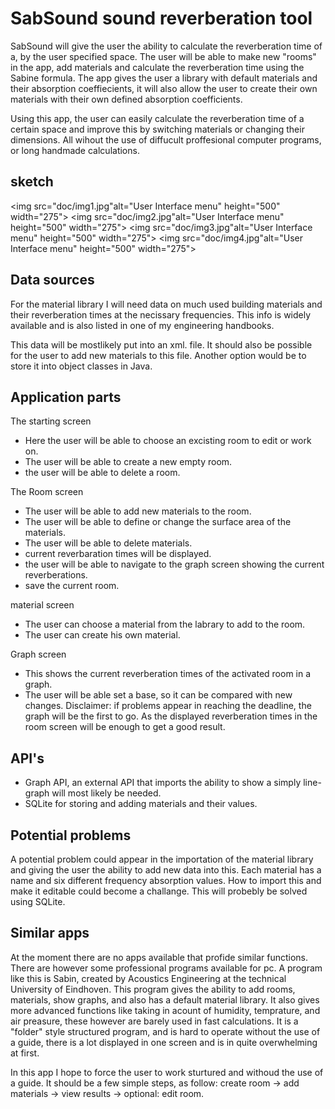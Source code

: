 # SabSound sound reverberation tool

SabSound will give the user the ability to calculate the reverberation time of a, by the user specified space.
The user will be able to make new "rooms" in the app, add materials and calculate the reverberation time using the Sabine formula.
The app gives the user a library with default materials and their absorption coeffiecients, it will also allow the user to create their own materials with their own defined absorption coefficients.

Using this app, the user can easily calculate the reverberation time of a certain space and improve this by switching materials or changing their dimensions. All wihout the use of diffucult proffesional computer programs, or long handmade calculations.

sketch
------
<img src="doc/img1.jpg"alt="User Interface menu" height="500" width="275">
<img src="doc/img2.jpg"alt="User Interface menu" height="500" width="275">
<img src="doc/img3.jpg"alt="User Interface menu" height="500" width="275">
<img src="doc/img4.jpg"alt="User Interface menu" height="500" width="275">

Data sources
------------
For the material library I will need data on much used building materials and their reverberation times at the necissary frequencies.
This info is widely available and is also listed in one of my engineering handbooks.

This data will be mostlikely put into an xml. file. It should also be possible for the user to add new materials to this file.
Another option would be to store it into object classes in Java.

Application parts
-----------------
The starting screen
- Here the user will be able to choose an excisting room to edit or work on.
- The user will be able to create a new empty room.
- the user will be able to delete a room.

The Room screen
- The user will be able to add new materials to the room.
- The user will be able to define or change the surface area of the materials.
- The user will be able to delete materials.
- current reverbaration times will be displayed.
- the user will be able to navigate to the graph screen showing the current reverberations.
- save the current room.

material screen
- The user can choose a material from the labrary to add to the room.
- The user can create his own material.

Graph screen
- This shows the current reverberation times of the activated room in a graph.
- The user will be able set a base, so it can be compared with new changes.
Disclaimer: if problems appear in reaching the deadline, the graph will be the first to go. 
As the displayed reverberation times in the room screen will be enough to get a good result.

API's
-----
- Graph API, an external API that imports the ability to show a simply line- graph will most likely be needed.
- SQLite for storing and adding materials and their values.

Potential problems
-------------------
A potential problem could appear in the importation of the material library and giving the user the ability to add new data into this.
Each material has a name and six different frequency absorption values. How to import this and make it editable could become a challange. This will probebly be solved using SQLite.

Similar apps
------------
At the moment there are no apps available that profide similar functions. There are however some professional programs available for pc. A program like this is Sabin, created by Acoustics Engineering at the technical University of Eindhoven. This program gives the ability to add rooms, materials, show graphs, and also has a default material library. It also gives more advanced functions like taking in acount of humidity, temprature, and air preasure, these however are barely used in fast calculations.
It is a "folder" style structured program, and is hard to operate without the use of a guide, there is a lot displayed in one screen and is in quite overwhelming at first.

In this app I hope to force the user to work sturtured and withoud the use of a guide. It should be a few simple steps, as follow:
create room -> add materials -> view results -> optional: edit room.




